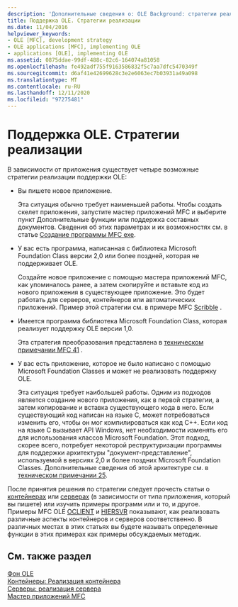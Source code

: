 ```yaml
---
description: 'Дополнительные сведения о: OLE Background: стратегии реализации'
title: Поддержка OLE. Стратегии реализации
ms.date: 11/04/2016
helpviewer_keywords:
- OLE [MFC], development strategy
- OLE applications [MFC], implementing OLE
- applications [OLE], implementing OLE
ms.assetid: 0875ddae-99df-488c-82c6-164074a81058
ms.openlocfilehash: fe492adf755f9163586832f5c7aa7dfc5470349f
ms.sourcegitcommit: d6af41e42699628c3e2e6063ec7b03931a49a098
ms.translationtype: MT
ms.contentlocale: ru-RU
ms.lasthandoff: 12/11/2020
ms.locfileid: "97275481"
---
```

# <a name="ole-background-implementation-strategies"></a>Поддержка OLE. Стратегии реализации

В зависимости от приложения существует четыре возможные стратегии реализации поддержки OLE:

- Вы пишете новое приложение.

   Эта ситуация обычно требует наименьшей работы. Чтобы создать скелет приложения, запустите мастер приложений MFC и выберите пункт Дополнительные функции или поддержка составных документов. Сведения об этих параметрах и их возможностях см. в статье [Создание программы MFC exe](reference/mfc-application-wizard.md).

- У вас есть программа, написанная с библиотека Microsoft Foundation Class версии 2,0 или более поздней, которая не поддерживает OLE.

   Создайте новое приложение с помощью мастера приложений MFC, как упоминалось ранее, а затем скопируйте и вставьте код из нового приложения в существующее приложение. Это будет работать для серверов, контейнеров или автоматических приложений. Пример этой стратегии см. в примере MFC [Scribble](../overview/visual-cpp-samples.md) .

- Имеется программа библиотека Microsoft Foundation Class, которая реализует поддержку OLE версии 1,0.

   Эта стратегия преобразования представлена в [техническом примечании MFC 41](tn041-mfc-ole1-migration-to-mfc-ole-2.md) .

- У вас есть приложение, которое не было написано с помощью Microsoft Foundation Classes и может не реализовать поддержку OLE.

   Эта ситуация требует наибольшей работы. Одним из подходов является создание нового приложения, как в первой стратегии, а затем копирование и вставка существующего кода в него. Если существующий код написан на языке C, может потребоваться изменить его, чтобы он мог компилироваться как код C++. Если код на языке C вызывает API Windows, нет необходимости изменять его для использования классов Microsoft Foundation. Этот подход, скорее всего, потребует некоторой реструктуризации программы для поддержки архитектуры "документ-представление", используемой в версиях 2,0 и более поздних Microsoft Foundation Classes. Дополнительные сведения об этой архитектуре см. в [техническом примечании 25](tn025-document-view-and-frame-creation.md).

После принятия решения по стратегии следует прочесть статьи о [контейнерах](containers.md) или [серверах](servers.md) (в зависимости от типа приложения, который вы пишете) или изучить примеры программ или и то, и другое. Примеры MFC OLE [OCLIENT](../overview/visual-cpp-samples.md) и [HIERSVR](../overview/visual-cpp-samples.md) показывают, как реализовать различные аспекты контейнеров и серверов соответственно. В различных местах в этих статьях вы будете называть определенные функции в этих примерах как примеры обсуждаемых методик.

## <a name="see-also"></a>См. также раздел

[Фон OLE](ole-background.md)<br/>
[Контейнеры: Реализация контейнера](containers-implementing-a-container.md)<br/>
[Серверы: реализация сервера](servers-implementing-a-server.md)<br/>
[Мастер приложений MFC](reference/mfc-application-wizard.md)
